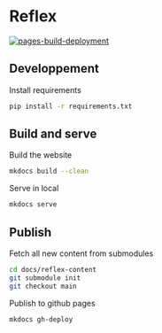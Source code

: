 # Reflex

[![pages-build-deployment](https://github.com/Hopledge/reflex/actions/workflows/pages/pages-build-deployment/badge.svg?branch=gh-pages)](https://github.com/Hopledge/reflex/actions/workflows/pages/pages-build-deployment)

## Developpement

Install requirements

```bash
pip install -r requirements.txt
```

## Build and serve

Build the website

```bash
mkdocs build --clean
```

Serve in local

```bash
mkdocs serve
```

## Publish

Fetch all new content from submodules

```bash
cd docs/reflex-content
git submodule init
git checkout main
```

Publish to github pages

```bash
mkdocs gh-deploy
```
